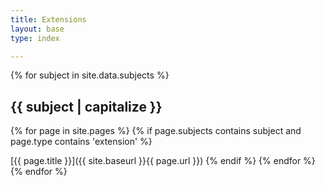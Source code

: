 ```yaml
---
title: Extensions
layout: base
type: index

---
```

{% for subject in site.data.subjects %}
<!-- Can't capitalize -->
## {{ subject | capitalize }}
{% for page in site.pages %}
{% if page.subjects contains subject and page.type contains 'extension'  %}
<!-- Liquid can't provide a relative URL -->
[{{ page.title }}]({{ site.baseurl }}{{ page.url }})
{% endif %}
{% endfor %}
{% endfor %}

    
